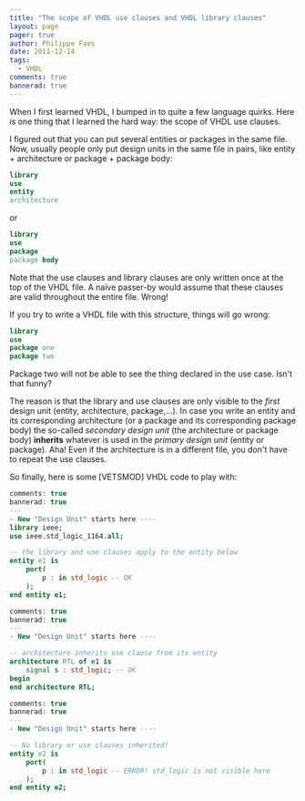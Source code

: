 ```yaml
---
title: "The scope of VHDL use clauses and VHDL library clauses"
layout: page 
pager: true
author: Philippe Faes
date: 2011-12-14
tags: 
  - VHDL
comments: true
bannerad: true
---
```



When I first learned VHDL, I bumped in to quite a few language quirks. Here is one thing that I learned the hard way: the scope of VHDL use clauses.

I figured out that you can put several entities or packages in the same file. Now, usually people only put design units in the same file in pairs, like entity + architecture or package + package body:
```vhdl
library
use
entity
architecture
```
or
```vhdl
library
use
package
package body
```

Note that the use clauses and library clauses are only written once at the top of the VHDL file. A naïve passer-by would assume that these clauses are valid throughout the entire file. Wrong!

If you try to write a VHDL file with this structure, things will go wrong:
```vhdl
library
use
package one
package two
```

Package two will not be able to see the thing declared in the use case. Isn't that funny? 

The reason is that the library and use clauses are only visible to the *first* design unit (entity, architecture, package,...). In case you write an entity and its corresponding architecture (or a package and its corresponding package body) the so-called *secondary design unit* (the architecture or package body) **inherits** whatever is used in the *primary design unit* (entity or package). Aha!
Even if the architecture is in a different file, you don't have to repeat the use clauses.

So finally, here is some [VETSMOD] VHDL code to play with:
```vhdl
comments: true
bannerad: true
---
- New "Design Unit" starts here ----
library ieee;
use ieee.std_logic_1164.all;

-- the library and use clauses apply to the entity below
entity e1 is
	port(
		p : in std_logic -- OK
	);
end entity e1;

comments: true
bannerad: true
---
- New "Design Unit" starts here ----

-- architecture inherits use clause from its entity 
architecture RTL of e1 is
	signal s : std_logic; -- OK
begin
end architecture RTL;

comments: true
bannerad: true
---
- New "Design Unit" starts here ----

-- No library or use clauses inherited!
entity e2 is
	port(
		p : in std_logic -- ERROR! std_logic is not visible here
	);
end entity e2;
```
